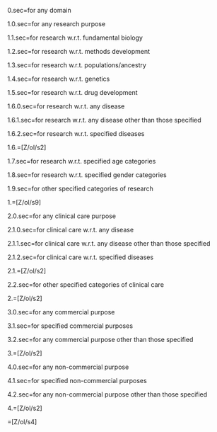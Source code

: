 0.sec=for any domain

1.0.sec=for any research purpose

1.1.sec=for research w.r.t. fundamental biology

1.2.sec=for research w.r.t. methods development

1.3.sec=for research w.r.t. populations/ancestry

1.4.sec=for research w.r.t.  genetics

1.5.sec=for research w.r.t. drug development

1.6.0.sec=for research w.r.t. any disease

1.6.1.sec=for research w.r.t. any disease other than those specified

1.6.2.sec=for research w.r.t. specified diseases

1.6.=[Z/ol/s2]

1.7.sec=for research w.r.t. specified age categories

1.8.sec=for research w.r.t. specified gender categories

1.9.sec=for other specified categories of research

1.=[Z/ol/s9]

2.0.sec=for any clinical care purpose

2.1.0.sec=for clinical care w.r.t.  any disease

2.1.1.sec=for clinical care w.r.t.  any disease other than those specified

2.1.2.sec=for clinical care w.r.t. specified diseases

2.1.=[Z/ol/s2]

2.2.sec=for other specified categories of clinical care 

2.=[Z/ol/s2]

3.0.sec=for any commercial purpose

3.1.sec=for specified commercial purposes

3.2.sec=for any commercial purpose other than those specified

3.=[Z/ol/s2]

4.0.sec=for any non-commercial purpose

4.1.sec=for specified non-commercial purposes

4.2.sec=for any non-commercial purpose other than those specified

4.=[Z/ol/s2]

=[Z/ol/s4]
